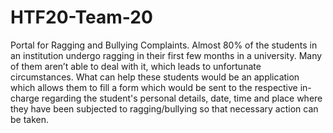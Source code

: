 # HTF20-Team-20
Portal for Ragging and Bullying Complaints.
Almost 80% of the students in an institution undergo ragging in their first few months in a university. Many of them aren’t able to deal with it, which leads to unfortunate circumstances. What can help these students would be an application which allows them to fill a form which would be sent to the respective in-charge regarding the student's personal details, date, time and place where they have been subjected to ragging/bullying so that necessary action can be taken.

